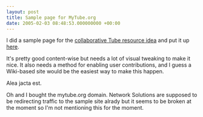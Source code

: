 ```yaml
---
layout: post
title: Sample page for MyTube.org
date: 2005-02-03 08:48:53.000000000 +00:00
---
```

I did a sample page for the <a href="http://dominicsayers.blogspot.com/2005/02/tube-station-folksonomy.html">collaborative Tube resource idea</a> and put it up <a href="http://swpa.dnsalias.net:8088/sites/mytube/">here</a>.

It's pretty good content-wise but needs a lot of visual tweaking to make it nice. It also needs a method for enabling user contributions, and I guess a Wiki-based site would be the easiest way to make this happen.

Alea jacta est.

Oh and I bought the mytube.org domain. Network Solutions are supposed to be redirecting traffic to the sample site alrady but it seems to be broken at the moment so I'm not mentioning this for the moment.
